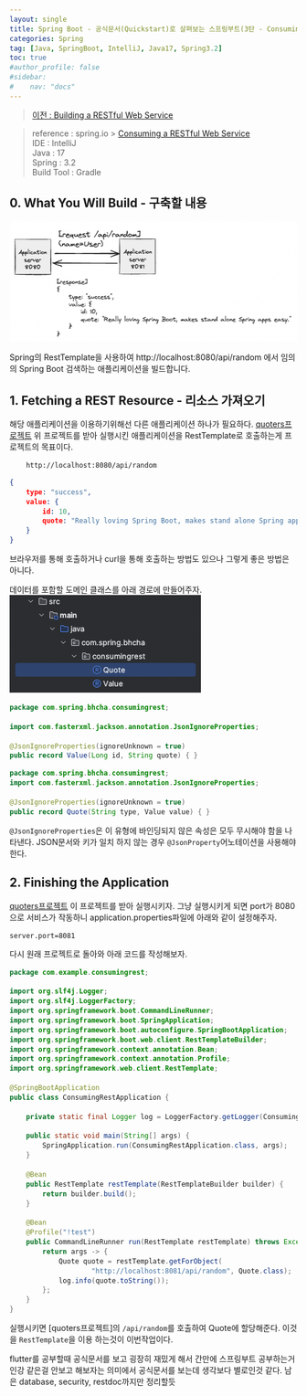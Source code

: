 ```yaml
---
layout: single
title: Spring Boot - 공식문서(Quickstart)로 살펴보는 스프링부트(3탄 - Consuming a RESTful Web Service)
categories: Spring
tag: [Java, SpringBoot, IntelliJ, Java17, Spring3.2]
toc: true
#author_profile: false
#sidebar:
#    nav: "docs"
---
```


> [이전 : Building a RESTful Web Service](../springboot_공식문서2탄)

> reference : spring.io > [Consuming a RESTful Web Service](https://spring.io/guides/gs/consuming-rest)  
> IDE : IntelliJ  
> Java : 17  
> Spring : 3.2  
> Build Tool : Gradle



## 0. What You Will Build - 구축할 내용
<img src="/images/spring/img_12.png">  

Spring의 RestTemplate을 사용하여 http://localhost:8080/api/random 에서 
임의의 Spring Boot 검색하는 애플리케이션을 빌드합니다.

## 1. Fetching a REST Resource - 리소스 가져오기 
해당 애플리케이션을 이용하기위해선 다른 애플리케이션 하나가 필요하다. [quoters프로젝트](ttps://github.com/spring-guides/quoters)
위 프로젝트를 받아 실행시킨 애플리케이션을 RestTemplate로 호출하는게 프로젝트의 목표이다.
```link
    http://localhost:8080/api/random
```
```json
{
    type: "success",
    value: {
        id: 10,
        quote: "Really loving Spring Boot, makes stand alone Spring apps easy."
    }
}
```

브라우저를 통해 호출하거나 curl을 통해 호출하는 방법도 있으나 그렇게 좋은 방법은 아니다.  

데이터를 포함할 도메인 클래스를 아래 경로에 만들어주자.  
<img src="/images/spring/img_9.png">  
```java
package com.spring.bhcha.consumingrest;

import com.fasterxml.jackson.annotation.JsonIgnoreProperties;

@JsonIgnoreProperties(ignoreUnknown = true)
public record Value(Long id, String quote) { }
```

```java
package com.spring.bhcha.consumingrest;
import com.fasterxml.jackson.annotation.JsonIgnoreProperties;

@JsonIgnoreProperties(ignoreUnknown = true)
public record Quote(String type, Value value) { }
```
`@JsonIgnoreProperties`은 이 유형에 바인딩되지 않은 속성은 모두 무시해야 함을 나타낸다.
JSON문서와 키가 일치 하지 않는 경우 `@JsonProperty`어노테이션을 사용해야 한다.

## 2. Finishing the Application 
[quoters프로젝트](ttps://github.com/spring-guides/quoters) 이 프로젝트를 받아 실행시키자. 그냥 실행시키게 되면 port가 8080으로 서비스가 작동하니
application.properties파일에 아래와 같이 설정해주자.
```properties
server.port=8081
```

다시 원래 프로젝트로 돌아와 아래 코드를 작성해보자.
```java
package com.example.consumingrest;

import org.slf4j.Logger;
import org.slf4j.LoggerFactory;
import org.springframework.boot.CommandLineRunner;
import org.springframework.boot.SpringApplication;
import org.springframework.boot.autoconfigure.SpringBootApplication;
import org.springframework.boot.web.client.RestTemplateBuilder;
import org.springframework.context.annotation.Bean;
import org.springframework.context.annotation.Profile;
import org.springframework.web.client.RestTemplate;

@SpringBootApplication
public class ConsumingRestApplication {

	private static final Logger log = LoggerFactory.getLogger(ConsumingRestApplication.class);

	public static void main(String[] args) {
		SpringApplication.run(ConsumingRestApplication.class, args);
	}

	@Bean
	public RestTemplate restTemplate(RestTemplateBuilder builder) {
		return builder.build();
	}

	@Bean
	@Profile("!test")
	public CommandLineRunner run(RestTemplate restTemplate) throws Exception {
		return args -> {
			Quote quote = restTemplate.getForObject(
					"http://localhost:8081/api/random", Quote.class);
			log.info(quote.toString());
		};
	}
}
```
실행시키면 [quoters프로젝트]의 `/api/random`를 호출하여 Quote에 할당해준다. 이것을 `RestTemplate`을 이용 하는것이 이번작업이다.

flutter를 공부할때 공식문서를 보고 굉장히 재밌게 해서 간만에 스프링부트 공부하는거 인강 같은걸 안보고 해보자는 의미에서 공식문서를 보는데 생각보다 별로인것 같다.
남은 database, security, restdoc까지만 정리할듯